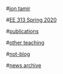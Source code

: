 
#[jon tamir](index.html)

#[EE 313 Spring 2020](ee313sp20.html)

#[publications](publications.html)

#[other teaching](teaching.html)

#[not-blog](musings.html)

#[news archive](news_archive.html)
